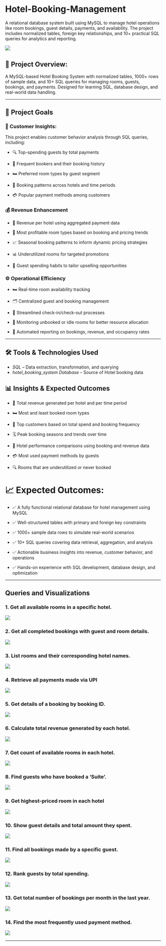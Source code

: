 # Hotel-Booking-Management
A relational database system built using MySQL to manage hotel operations like room bookings, guest details, payments, and availability. The project includes normalized tables, foreign key relationships, and 10+ practical SQL queries for analytics and reporting.

<img src="./hotel_wallpaper.png"/>&nbsp;

## 📌 Project Overview:
A MySQL-based Hotel Booking System with normalized tables, 1000+ rows of sample data, and 10+ SQL queries for managing rooms, guests, bookings, and payments. Designed for learning SQL, database design, and real-world data handling.

---

## 🎯 Project Goals

### 🛒 Customer Insights:

This project enables customer behavior analysis through SQL queries, including:

- 🔍 Top-spending guests by total payments

- 📅 Frequent bookers and their booking history

- 🛏️ Preferred room types by guest segment

- 📍 Booking patterns across hotels and time periods

- 💳 Popular payment methods among customers

### 💰 Revenue Enhancement

- 🏨 Revenue per hotel using aggregated payment data

- 💸 Most profitable room types based on booking and pricing trends

- 📈 Seasonal booking patterns to inform dynamic pricing strategies

- 📊 Underutilized rooms for targeted promotions

- 🧾 Guest spending habits to tailor upselling opportunities

### ⚙️ Operational Efficiency

- 🛏️ Real-time room availability tracking

- 🗂️ Centralized guest and booking management

- 📆 Streamlined check-in/check-out processes

- 🔄 Monitoring unbooked or idle rooms for better resource allocation

- 🧾 Automated reporting on bookings, revenue, and occupancy rates

---

## 🛠️ Tools & Technologies Used
- *SQL* – Data extraction, transformation, and querying
- *hotel_booking_system Database* – Source of Hotel booking data

 ## 📊 Insights & Expected Outcomes
- 🧾 Total revenue generated per hotel and per time period

- 🛏️ Most and least booked room types

- 👥 Top customers based on total spend and booking frequency

- 🗓️ Peak booking seasons and trends over time

- 💼 Hotel performance comparisons using booking and revenue data

- 💳 Most used payment methods by guests

- 🔍 Rooms that are underutilized or never booked

# 📈 Expected Outcomes:

- ✅ A fully functional relational database for hotel management using MySQL

- ✅ Well-structured tables with primary and foreign key constraints

- ✅ 1000+ sample data rows to simulate real-world scenarios

- ✅ 10+ SQL queries covering data retrieval, aggregation, and analysis

- ✅ Actionable business insights into revenue, customer behavior, and operations

- ✅ Hands-on experience with SQL development, database design, and optimization

---

## Queries and Visualizations

### 1. Get all available rooms in a specific hotel.
<img src="./Code_Output/Question 1.png"/>&nbsp;


### 2. Get all completed bookings with guest and room details.
<img src="./Code_Output/Question 2.png"/>&nbsp;

### 3. List rooms and their corresponding hotel names.
<img src="./Code_Output/Question 3.png"/>&nbsp;

### 4. Retrieve all payments made via UPI
<img src="./Code_Output/Question 4.png"/>&nbsp;

### 5. Get details of a booking by booking ID.
<img src="./Code_Output/Question 5.png"/>&nbsp;

### 6. Calculate total revenue generated by each hotel.
<img src="./Code_Output/Question 6.png"/>&nbsp;

### 7. Get count of available rooms in each hotel.
<img src="./Code_Output/Question 7.png"/>&nbsp;

### 8. Find guests who have booked a ‘Suite’.
<img src="./Code_Output/Question 8.png"/>&nbsp;

### 9. Get highest-priced room in each hotel
<img src="./Code_Output/Question 9.png"/>&nbsp;

### 10. Show guest details and total amount they spent.
<img src="./Code_Output/Question 10.png"/>&nbsp;

### 11. Find all bookings made by a specific guest.
<img src="./Code_Output/Question 11.png"/>&nbsp;

### 12. Rank guests by total spending. 
<img src="./Code_Output/Question 12.png"/>&nbsp;

### 13. Get total number of bookings per month in the last year.
<img src="./Code_Output/Question 13.png"/>&nbsp;

### 14. Find the most frequently used payment method.
<img src="./Code_Output/Question 14.png"/>&nbsp;

---  

